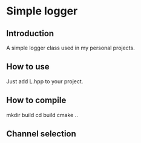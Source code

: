 # Simple logger

## Introduction
A simple logger class used in my personal projects. 

## How to use
Just add L.hpp to your project.

## How to compile

mkdir build
cd build
cmake ..

## Channel selection


